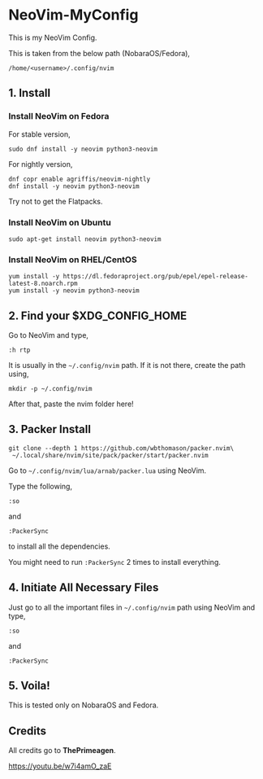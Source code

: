 # NeoVim-MyConfig

This is my NeoVim Config.

This is taken from the below path (NobaraOS/Fedora),

```
/home/<username>/.config/nvim
```
## 1. Install

### Install NeoVim on Fedora

For stable version,

```
sudo dnf install -y neovim python3-neovim
```

For nightly version,

```
dnf copr enable agriffis/neovim-nightly
dnf install -y neovim python3-neovim
```
Try not to get the Flatpacks.

### Install NeoVim on Ubuntu

```
sudo apt-get install neovim python3-neovim

```

### Install NeoVim on RHEL/CentOS

```
yum install -y https://dl.fedoraproject.org/pub/epel/epel-release-latest-8.noarch.rpm
yum install -y neovim python3-neovim
```


## 2. Find your $XDG_CONFIG_HOME

Go to NeoVim and type,
```
:h rtp
```
It is usually in the ```~/.config/nvim``` path. If it is not there, create the path using,
```
mkdir -p ~/.config/nvim
```
After that, paste the nvim folder here!

## 3. Packer Install

```
git clone --depth 1 https://github.com/wbthomason/packer.nvim\
 ~/.local/share/nvim/site/pack/packer/start/packer.nvim
```
Go to ```~/.config/nvim/lua/arnab/packer.lua``` using NeoVim.

Type the following,

```
:so
```

and

```
:PackerSync
```
to install all the dependencies. 

You might need to run ```:PackerSync``` 2 times to install everything.

## 4. Initiate All Necessary Files

Just go to all the important files in ```~/.config/nvim``` path using NeoVim and type,

```
:so
```

and

```
:PackerSync
```

## 5. Voila!

This is tested only on NobaraOS and Fedora.

## Credits

All credits go to <strong>ThePrimeagen</strong>.


https://youtu.be/w7i4amO_zaE
